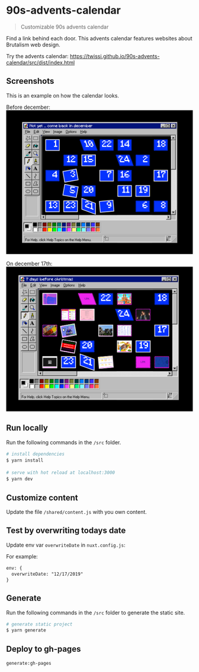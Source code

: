 # 90s-advents-calendar

> Customizable 90s advents calendar

Find a link behind each door.
This advents calendar features websites about Brutalism web design.

Try the advents calendar: https://twissi.github.io/90s-advents-calendar/src/dist/index.html

## Screenshots

This is an example on how the calendar looks.

Before december:
![Screenshot of calendar before dec](https://github.com/Twissi/90s-advents-calendar/blob/master/screenshots/Screenshot%202019-11-03%20at%2022.15.22.png?raw=true)

On december 17th:
![Screenshot of calendar](https://github.com/Twissi/90s-advents-calendar/blob/master/screenshots/Screenshot%202019-11-03%20at%2022.16.58.png?raw=true)

## Run locally

Run the following commands in the `/src` folder.

```bash
# install dependencies
$ yarn install

# serve with hot reload at localhost:3000
$ yarn dev
```

## Customize content

Update the file `/shared/content.js` with you own content.

## Test by overwriting todays date

Update env var `overwriteDate` in `nuxt.config.js`:

For example:

```
env: {
  overwriteDate: "12/17/2019"
}
```

## Generate

Run the following commands in the `/src` folder to generate the static site.

```bash
# generate static project
$ yarn generate
```

## Deploy to gh-pages

```bash
generate:gh-pages
```
